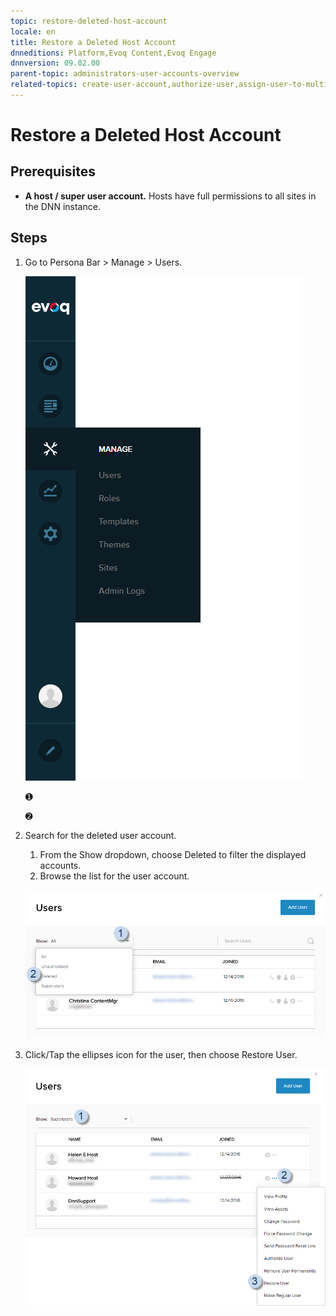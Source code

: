 ```yaml
---
topic: restore-deleted-host-account
locale: en
title: Restore a Deleted Host Account
dnneditions: Platform,Evoq Content,Evoq Engage
dnnversion: 09.02.00
parent-topic: administrators-user-accounts-overview
related-topics: create-user-account,authorize-user,assign-user-to-multiple-roles,remove-user-from-multiple-roles,edit-user,manage-user-password,delete-user,delete-all-unauthorized-users,restore-deleted-user-account,purge-user-account,restore-multiple-deleted-users,purge-multiple-deleted-users,create-host-account,authorize-host,promote-user-to-host,demote-from-host,manage-host-password,delete-host,delete-all-unauthorized-hosts,purge-host-account
---
```


# Restore a Deleted Host Account

## Prerequisites

*   **A host / super user account.** Hosts have full permissions to all sites in the DNN instance.

## Steps

1.  Go to Persona Bar \> Manage \> Users.
    
    ![Persona Bar > Manage > Users](/images/scr-pbar-host-Manage-E91.png)
    
    ➊
    
    ➋
    
2.  Search for the deleted user account.
    
    1.  From the Show dropdown, choose Deleted to filter the displayed accounts.
    2.  Browse the list for the user account.
    
      
    
    ![User List > Show dropdown > Deleted](/images/scr-UserListShowDropdown-Deleted-E90.png)
    
      
    
3.  Click/Tap the ellipses icon for the user, then choose Restore User.
    
      
    
    ![User List > Show: Superusers > find the user (names of deleted hosts are crossed out) > ellipses icon > Restore User](/images/scr-UserList-deletedhostellipsesmenu-RestoreUser-E90.png)